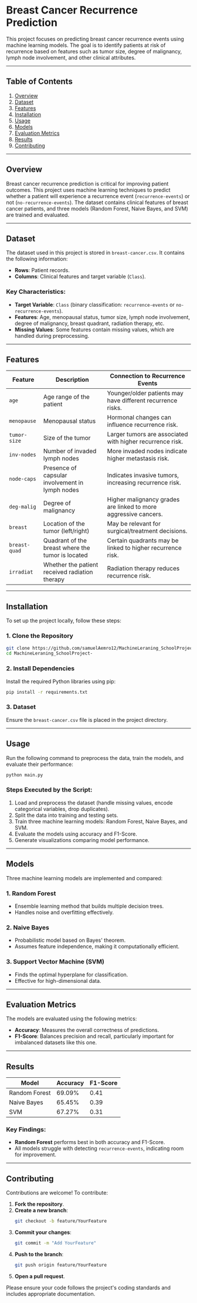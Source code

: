 # Breast Cancer Recurrence Prediction

&#x20;

This project focuses on predicting breast cancer recurrence events using machine learning models. The goal is to identify patients at risk of recurrence based on features such as tumor size, degree of malignancy, lymph node involvement, and other clinical attributes.

---

## Table of Contents

1. [Overview](#overview)
2. [Dataset](#dataset)
3. [Features](#features)
4. [Installation](#installation)
5. [Usage](#usage)
6. [Models](#models)
7. [Evaluation Metrics](#evaluation-metrics)
8. [Results](#results)
9. [Contributing](#contributing)

---

## Overview

Breast cancer recurrence prediction is critical for improving patient outcomes. This project uses machine learning techniques to predict whether a patient will experience a recurrence event (`recurrence-events`) or not (`no-recurrence-events`). The dataset contains clinical features of breast cancer patients, and three models (Random Forest, Naive Bayes, and SVM) are trained and evaluated.

---

## Dataset

The dataset used in this project is stored in `breast-cancer.csv`. It contains the following information:

- **Rows**: Patient records.
- **Columns**: Clinical features and target variable (`Class`).

### Key Characteristics:

- **Target Variable**: `Class` (binary classification: `recurrence-events` or `no-recurrence-events`).
- **Features**: Age, menopausal status, tumor size, lymph node involvement, degree of malignancy, breast quadrant, radiation therapy, etc.
- **Missing Values**: Some features contain missing values, which are handled during preprocessing.

---

## Features

| Feature       | Description                                       | Connection to Recurrence Events                                 |
| ------------- | ------------------------------------------------- | --------------------------------------------------------------- |
| `age`         | Age range of the patient                          | Younger/older patients may have different recurrence risks.     |
| `menopause`   | Menopausal status                                 | Hormonal changes can influence recurrence risk.                 |
| `tumor-size`  | Size of the tumor                                 | Larger tumors are associated with higher recurrence risk.       |
| `inv-nodes`   | Number of invaded lymph nodes                     | More invaded nodes indicate higher metastasis risk.             |
| `node-caps`   | Presence of capsular involvement in lymph nodes   | Indicates invasive tumors, increasing recurrence risk.          |
| `deg-malig`   | Degree of malignancy                              | Higher malignancy grades are linked to more aggressive cancers. |
| `breast`      | Location of the tumor (left/right)                | May be relevant for surgical/treatment decisions.               |
| `breast-quad` | Quadrant of the breast where the tumor is located | Certain quadrants may be linked to higher recurrence risk.      |
| `irradiat`    | Whether the patient received radiation therapy    | Radiation therapy reduces recurrence risk.                      |

---

## Installation

To set up the project locally, follow these steps:

### 1. Clone the Repository

```bash
git clone https://github.com/samuelAemro12/MachineLeraning_SchoolProject-.git
cd MachineLeraning_SchoolProject-
```

### 2. Install Dependencies

Install the required Python libraries using pip:

```bash
pip install -r requirements.txt
```

### 3. Dataset

Ensure the `breast-cancer.csv` file is placed in the project directory.

---

## Usage

Run the following command to preprocess the data, train the models, and evaluate their performance:

```bash
python main.py
```

### Steps Executed by the Script:

1. Load and preprocess the dataset (handle missing values, encode categorical variables, drop duplicates).
2. Split the data into training and testing sets.
3. Train three machine learning models: Random Forest, Naive Bayes, and SVM.
4. Evaluate the models using accuracy and F1-Score.
5. Generate visualizations comparing model performance.

---

## Models

Three machine learning models are implemented and compared:

### 1. Random Forest

- Ensemble learning method that builds multiple decision trees.
- Handles noise and overfitting effectively.

### 2. Naive Bayes

- Probabilistic model based on Bayes' theorem.
- Assumes feature independence, making it computationally efficient.

### 3. Support Vector Machine (SVM)

- Finds the optimal hyperplane for classification.
- Effective for high-dimensional data.

---

## Evaluation Metrics

The models are evaluated using the following metrics:

- **Accuracy**: Measures the overall correctness of predictions.
- **F1-Score**: Balances precision and recall, particularly important for imbalanced datasets like this one.

---

## Results

| Model         | Accuracy | F1-Score |
| ------------- | -------- | -------- |
| Random Forest | 69.09%   | 0.41     |
| Naive Bayes   | 65.45%   | 0.39     |
| SVM           | 67.27%   | 0.31     |

### Key Findings:

- **Random Forest** performs best in both accuracy and F1-Score.
- All models struggle with detecting `recurrence-events`, indicating room for improvement.

---

## Contributing

Contributions are welcome! To contribute:

1. **Fork the repository**.
2. **Create a new branch**:
   ```bash
   git checkout -b feature/YourFeature
   ```
3. **Commit your changes**:
   ```bash
   git commit -m "Add YourFeature"
   ```
4. **Push to the branch**:
   ```bash
   git push origin feature/YourFeature
   ```
5. **Open a pull request**.

Please ensure your code follows the project's coding standards and includes appropriate documentation.

